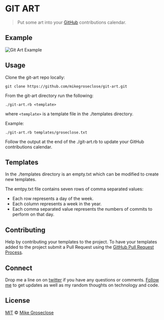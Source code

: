 # GIT ART
> Put some art into your [GitHub](https://github.com/) contributions calendar.

## Example
![Git Art Example](../screenshots/git-art-example.png?raw=true "Optional Title")

## Usage
Clone the git-art repo locally:
```
git clone https://github.com/mikegroseclose/git-art.git
```

From the git-art directory run the following:
```
./git-art.rb <template>
```
where ```<template>``` is a template file in the ./templates directory.

Example:
```
./git-art.rb templates/groseclose.txt
```

Follow the output at the end of the ./git-art.rb to update your GitHub contributions calendar.

## Templates
In the ./templates directory is an empty.txt which can be modified to create new templates.

The emtpy.txt file contains seven rows of comma separated values:
* Each row represents a day of the week.
* Each column represents a week in the year.
* Each comma separated value represents the numbers of commits to perform on that day.

## Contributing
Help by contributing your templates to the project.
To have your templates added to the project submit a Pull Request using the [GitHub Pull Request Process](https://help.github.com/articles/using-pull-requests).

## Connect
Drop me a line on on [twitter] if you have any questions or comments.
[Follow me][twitter] to get updates as well as my random thoughts on technology and code.

## License

[MIT](http://opensource.org/licenses/MIT) © [Mike Groseclose](//github.com/mikegroseclose)

[twitter]: https://twitter.com/mikrofusion
